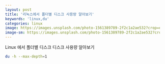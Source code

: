 ```yaml
---
layout: post
title: '리눅스에서 폴더별 디스크 사용량 알아보기'
keywords: 'linux,du'
categories: linux
image: https://images.unsplash.com/photo-1561389789-2f2c1a2ae532?crop=entropy&cs=tinysrgb&fit=crop&fm=jpg&h=1200&ixid=eyJhcHBfaWQiOjF9&ixlib=rb-1.2.1&q=80&w=2000
image-sm: https://images.unsplash.com/photo-1561389789-2f2c1a2ae532?crop=entropy&cs=tinysrgb&fit=crop&fm=jpg&h=1200&ixid=eyJhcHBfaWQiOjF9&ixlib=rb-1.2.1&q=80&w=2000
---
```


Linux 에서 폴더별 디스크 디스크 사용량 알아보기

```bash
du -h --max-depth=1
```

<ins class="adsbygoogle"
     style="display:block; text-align:center;"
     data-ad-layout="in-article"
     data-ad-format="fluid"
     data-ad-client="ca-pub-7073298118440059"
     data-ad-slot="8400970402"></ins>

<script>
     (adsbygoogle = window.adsbygoogle || []).push({});
</script>